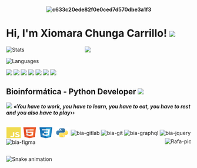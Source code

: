 <h4 align="center">
 
![c633c20ede82f0e0ced7d570dbe3a1f3](https://imagenes.elpais.com/resizer/0i85DwSJJWPbIxgv2xrjoQwFuoM=/1960x0/cloudfront-eu-central-1.images.arcpublishing.com/prisa/OPGLTB6ZGERIU4Y2ZTJNUVVCRA.gif)

<h1> Hi, I'm Xiomara Chunga Carrillo! <img src="https://phoneky.co.uk/thumbs/screensavers/down/new/love-romance/beatinghea_Gdp5beu9.gif" width="80"></h1>
<img align='right' src="https://phoneky.co.uk/thumbs/screensavers/down/abstract/abstract_73mtxcqd.gif" width="290">

![Stats](https://github-readme-stats.vercel.app/api?username=XiomaraChungaCarrillo&count_private=true&show_icons=true&include_all_commits=true&hide=contribs&theme=dracula)

![Languages](https://github-readme-stats.vercel.app/api/top-langs/?username=XiomaraChungaCarrillo&count_private=true&layout=compact&theme=dracula)


<div> 
  <a href="https://www.linkedin.com/in/chungaxiomara/" target="_blank"><img src="https://img.shields.io/badge/-LinkedIn-%230077B5?style=for-the-badge&logo=linkedin&logoColor=white" target="_blank"></a> 
   <a href="https://www.tiktok.com/@xiomarageraldynec?lang=es" target="_blank"><img src="https://img.shields.io/badge/TikTok-000000?style=for-the-badge&logo=tiktok&logoColor=white" target="_blank"></a> 
   <a href="https://www.instagram.com/xiomarageraldyne/" target="_blank"><img src="https://img.shields.io/badge/Instagram-E4405F?style=for-the-badge&logo=instagram&logoColor=white" target="_blank"></a> 
   <a href="https://github.com/XiomaraChungaCarrillo" target="_blank"><img src="https://img.shields.io/badge/GitHub-100000?style=for-the-badge&logo=github&logoColor=white" target="_blank"></a> 
  <a href="https://web.facebook.com/xiomarageraldyne.chungacarrillo" target="_blank"><img src="https://img.shields.io/badge/Facebook-1877F2?style=for-the-badge&logo=facebook&logoColor=white" target="_blank"></a>
  <a href = "xiomara.chunga@utec.edu.pe"><img src="https://img.shields.io/badge/-Gmail-%23333?style=for-the-badge&logo=gmail&logoColor=white" target="_blank"></a>
  <a href="https://api.whatsapp.com/send?phone=51948475089&text=Hola%20Xiomara%20%E2%80%8D%F0%9F%92%BB%F0%9F%99%88" target="_blank"><img src="https://img.shields.io/badge/WhatsApp-25D366?style=for-the-badge&logo=whatsapp&logoColor=white" target="_blank"></a> 
  
</div>



<h2>Bioinformática - Python Developer  <img src="https://media.giphy.com/media/WUlplcMpOCEmTGBtBW/giphy.gif" width=50"></h2>


 <img src="https://media.giphy.com/media/LXRBO59pLq91n2Ktdu/giphy.gif" width="40"> <em><b>«You have to work, you have to learn, you have to eat, you have to rest and you also have to play››</b></em>
 
 
<div style="display: inline_block"><br>
  <img align="center" alt="bia-Js" height="30" width="40" src="https://raw.githubusercontent.com/devicons/devicon/master/icons/javascript/javascript-plain.svg">
  <img align="center" alt="bia-HTML" height="30" width="40" src="https://raw.githubusercontent.com/devicons/devicon/master/icons/html5/html5-original.svg">
  <img align="center" alt="bia-CSS" height="30" width="40" src="https://raw.githubusercontent.com/devicons/devicon/master/icons/css3/css3-original.svg">
  <img align="center" alt="bia-Python" height="30" width="40" src="https://raw.githubusercontent.com/devicons/devicon/master/icons/python/python-original.svg">
  <img align="center" alt="bia-gitlab" height="30" width="40" src="https://cdn.jsdelivr.net/gh/devicons/devicon/icons/gitlab/gitlab-original.svg" />
  <img align="center" alt="bia-git" height="30" width="40" src="https://cdn.jsdelivr.net/gh/devicons/devicon/icons/git/git-original.svg" />
  <img align="center" alt="bia-graphql" height="30" width="40" src="https://cdn.jsdelivr.net/gh/devicons/devicon/icons/graphql/graphql-plain.svg" />
  <img align="center" alt="bia-jquery" height="30" width="40" src="https://cdn.jsdelivr.net/gh/devicons/devicon/icons/jquery/jquery-original.svg" />
  <img align="center" alt="bia-figma" height="30" width="40" src="https://cdn.jsdelivr.net/gh/devicons/devicon/icons/figma/figma-original.svg" />
  <img align="right" alt="Rafa-pic" height="150" src="https://ieqfb.com/wp-content/uploads/master-en-bioinformatica.jpg?width=473&height=473" data-canonical-src="https://media.discordapp.net/attachments/814295711968788522/892768045100068905/download20210903103810.png?width=473&height=473" style="max-width: 100%;">
</div>
  
  ##
  
  ![Snake animation](https://github.com/engenny/engenny/blob/output/github-contribution-grid-snake.svg)
